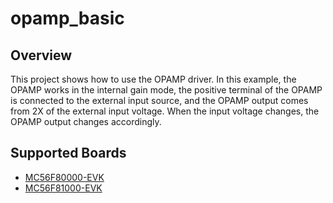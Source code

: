 # opamp_basic

## Overview

This project shows how to use the OPAMP driver. In this example, the OPAMP works in the internal gain mode,
the positive terminal of the OPAMP is connected to the external input source, and the OPAMP output comes from 2X of the external input voltage.
When the input voltage changes, the OPAMP output changes accordingly.

## Supported Boards
- [MC56F80000-EVK](../../_boards/mc56f80000evk/driver_examples/opamp/basic/example_board_readme.md)
- [MC56F81000-EVK](../../_boards/mc56f81000evk/driver_examples/opamp/basic/example_board_readme.md)
